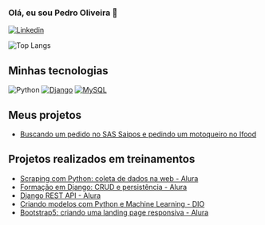 ### Olá, eu sou Pedro Oliveira 👋

[![Linkedin](https://img.shields.io/badge/LinkedIn-0077B5?style=for-the-badge&logo=linkedin&logoColor=white)](https://www.linkedin.com/in/pedrooliveirape/)

![Top Langs](https://github-readme-stats.vercel.app/api/top-langs/?username=pedrooliveirape&layout=compact)

## Minhas tecnologias 

![Python](https://img.shields.io/badge/Python-14354C?style=for-the-badge&logo=python&logoColor=white) [![Django](https://img.shields.io/badge/Django-092E20?style=for-the-badge&logo=django&logoColor=white)](https://cursos.alura.com.br/degree/certificate/89626579-fbdf-4ab6-a521-19aa029447ed?lang=pt_BR) [![MySQL](https://img.shields.io/badge/MySQL-00000F?style=for-the-badge&logo=mysql&logoColor=white)](https://cursos.alura.com.br/certificate/757064ba-09e3-48a5-979b-bc916a11922f?lang=pt_BR)

## Meus projetos

- [Buscando um pedido no SAS Saipos e pedindo um motoqueiro no Ifood](https://github.com/pedrooliveirape/saipos_entrega-facil)

## Projetos realizados em treinamentos

- [Scraping com Python: coleta de dados na web - Alura](https://github.com/pedrooliveirape/scraping-com-python)
- [Formação em Django: CRUD e persistência - Alura](https://github.com/pedrooliveirape/scraping-com-python)
- [Django REST API - Alura](https://github.com/pedrooliveirape/escola_api_drf)
- [Criando modelos com Python e Machine Learning - DIO](https://github.com/pedrooliveirape/dio-projeto-covid-machine-learning)
- [Bootstrap5: criando uma landing page responsiva - Alura](https://github.com/pedrooliveirape/meterora_1)
